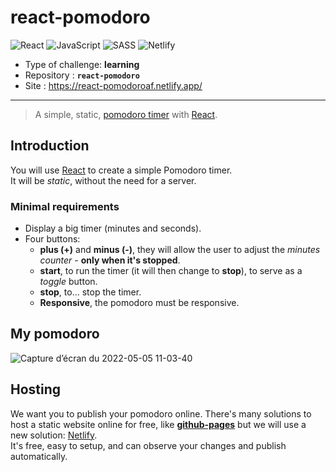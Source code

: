 # react-pomodoro


![React](https://img.shields.io/badge/react-%2320232a.svg?style=for-the-badge&logo=react&logoColor=%2361DAFB) ![JavaScript](https://img.shields.io/badge/javascript-%23323330.svg?style=for-the-badge&logo=javascript&logoColor=%23F7DF1E) ![SASS](https://img.shields.io/badge/SASS-hotpink.svg?style=for-the-badge&logo=SASS&logoColor=white) ![Netlify](https://img.shields.io/badge/netlify-%23000000.svg?style=for-the-badge&logo=netlify&logoColor=#00C7B7)

- Type of challenge: **learning**
- Repository : **`react-pomodoro`**
- Site : https://react-pomodoroaf.netlify.app/

* * *
> A simple, static, [pomodoro timer](https://en.wikipedia.org/wiki/Pomodoro_Technique) with [React](https://reactjs.org).

## Introduction

You will use [React](https://reactjs.org) to create a simple Pomodoro timer.  
It will be *static*, without the need for a server.



### Minimal requirements

- Display a big timer (minutes and seconds).
- Four buttons:
  - **plus (+)** and **minus (-)**, they will allow the user to adjust the *minutes counter* - **only when it's stopped**.
  - **start**, to run the timer (it will then change to **stop**), to serve as a *toggle* button.
  - **stop**, to… stop the timer.
  - **Responsive**, the pomodoro must be responsive.


## My pomodoro

![Capture d’écran du 2022-05-05 11-03-40](https://user-images.githubusercontent.com/98493546/166893028-ac3f4a39-d133-4bdf-ab5a-9529dd26936f.png)




## Hosting

We want you to publish your pomodoro online. There's many solutions to host a static website online for free, like [**github-pages**](https://pages.github.com) but we will use a new solution: [Netlify](https://www.netlify.com).  
It's free, easy to setup, and can observe your changes and publish automatically.
